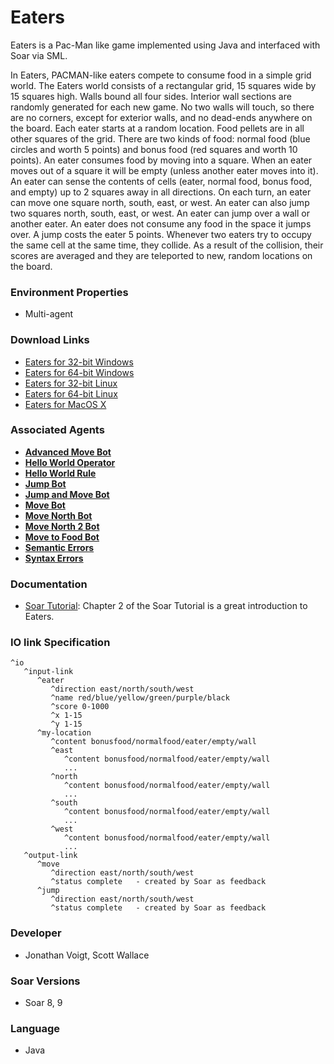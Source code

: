 # Eaters #

Eaters is a Pac-Man like game implemented using Java and interfaced with Soar via SML.

In Eaters, PACMAN-like eaters compete to consume food in a simple grid world. The Eaters world consists of a rectangular grid, 15 squares wide by 15 squares high. Walls bound all four sides. Interior wall sections are randomly generated for each new game. No two walls will touch, so there are no corners, except for exterior walls, and no dead-ends anywhere on the board. Each eater starts at a random location. Food pellets are in all other squares of the grid. There are two kinds of food: normal food (blue circles and worth 5 points) and bonus food (red squares and worth 10 points). An eater consumes food by moving into a square. When an eater moves out of a square it will be empty (unless another eater moves into it). An eater can sense the contents of cells (eater, normal food, bonus food, and empty) up to 2 squares away in all directions. On each turn, an eater can move one square north, south, east, or west. An eater can also jump two squares north, south, east, or west. An eater can jump over a wall or another eater. An eater does not consume any food in the space it jumps over. A jump costs the eater 5 points. Whenever two eaters try to occupy the same cell at  the same time, they collide. As a result of the collision, their scores are averaged and they are teleported to new, random locations on the board.

### Environment Properties ###
  * Multi-agent

### Download Links ###
  * [Eaters for 32-bit Windows](http://web.eecs.umich.edu/~soar/downloads/Domains/Eaters_9.3.4-Windows_32bit.zip)
  * [Eaters for 64-bit Windows](http://web.eecs.umich.edu/~soar/downloads/Domains/Eaters_9.3.4-Windows_64bit.zip)
  * [Eaters for 32-bit Linux](http://web.eecs.umich.edu/~soar/downloads/Domains/Eaters_9.3.4-Linux_32bit.zip)
  * [Eaters for 64-bit Linux](http://web.eecs.umich.edu/~soar/downloads/Domains/Eaters_9.3.4-Linux_64bit.zip)
  * [Eaters for MacOS X](http://web.eecs.umich.edu/~soar/downloads/Domains/Eaters_9.3.4-OSX.zip)

### Associated Agents ###
  * **[Advanced Move Bot](Agent_Eaters_AdvancedMoveBot.md)**
  * **[Hello World Operator](Agent_HelloWorldOp.md)**
  * **[Hello World Rule](Agent_HelloWorldRule.md)**
  * **[Jump Bot](Agent_Eaters_Jump.md)**
  * **[Jump and Move Bot](Agent_Eaters_JumpMove.md)**
  * **[Move Bot](Agent_Eaters_Move.md)**
  * **[Move North Bot](Agent_Eaters_MoveNorth.md)**
  * **[Move North 2 Bot](Agent_Eaters_MoveNorth2.md)**
  * **[Move to Food Bot](Agent_Eaters_MoveToFood.md)**
  * **[Semantic Errors](Agent_Eaters_SemanticErrors.md)**
  * **[Syntax Errors](Agent_Eaters_SyntaxErrors.md)**

### Documentation ###
  * [Soar Tutorial](SoarTutorial.md): Chapter 2 of the Soar Tutorial is a great introduction to Eaters.

### IO link Specification ###
```
^io
   ^input-link
      ^eater
         ^direction east/north/south/west
         ^name red/blue/yellow/green/purple/black
         ^score 0-1000
         ^x 1-15
         ^y 1-15
      ^my-location	
         ^content bonusfood/normalfood/eater/empty/wall
         ^east
            ^content bonusfood/normalfood/eater/empty/wall
            ...
         ^north 
            ^content bonusfood/normalfood/eater/empty/wall
            ...
         ^south
            ^content bonusfood/normalfood/eater/empty/wall
            ...
         ^west
            ^content bonusfood/normalfood/eater/empty/wall
            ...
   ^output-link
      ^move
         ^direction east/north/south/west
         ^status complete   - created by Soar as feedback 
      ^jump
         ^direction east/north/south/west 
         ^status complete   - created by Soar as feedback 

```

### Developer ###
  * Jonathan Voigt, Scott Wallace

### Soar Versions ###
  * Soar 8, 9

### Language ###
  * Java